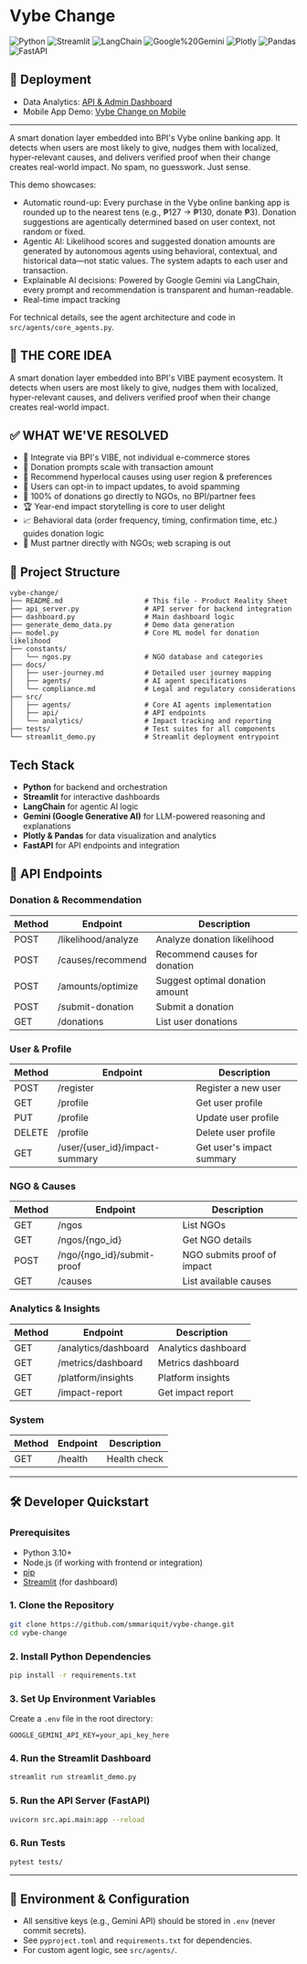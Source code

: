 
# Vybe Change

<!-- Tech Stack Shields -->
![Python](https://img.shields.io/badge/Python-3.10%2B-blue)
![Streamlit](https://img.shields.io/badge/Streamlit-Framework-red)
![LangChain](https://img.shields.io/badge/LangChain-Agentic%20AI-yellow)
![Google%20Gemini](https://img.shields.io/badge/Gemini-Google%20Generative%20AI-blueviolet)
![Plotly](https://img.shields.io/badge/Plotly-Visualization-orange)
![Pandas](https://img.shields.io/badge/Pandas-Data%20Analysis-lightgrey)
![FastAPI](https://img.shields.io/badge/FastAPI-API%20Framework-green)

## 🚀 Deployment
- Data Analytics: [API & Admin Dashboard](https://bpi-vybe-change.streamlit.app/)
- Mobile App Demo: [Vybe Change on Mobile](https://www.figma.com/proto/gJz2wvMeqsjPT9xvPdd1OP/BPI?page-id=61%3A179&node-id=61-180&viewport=293%2C40%2C0.94&t=SU0ETIBB94nmSCE2-1&scaling=min-zoom&content-scaling=fixed&starting-point-node-id=61%3A180)

---
A smart donation layer embedded into BPI's Vybe online banking app. It detects when users are most likely to give, nudges them with localized, hyper-relevant causes, and delivers verified proof when their change creates real-world impact. No spam, no guesswork. Just sense.

This demo showcases:
- Automatic round-up: Every purchase in the Vybe online banking app is rounded up to the nearest tens (e.g., ₱127 → ₱130, donate ₱3). Donation suggestions are agentically determined based on user context, not random or fixed.
- Agentic AI: Likelihood scores and suggested donation amounts are generated by autonomous agents using behavioral, contextual, and historical data—not static values. The system adapts to each user and transaction.
- Explainable AI decisions: Powered by Google Gemini via LangChain, every prompt and recommendation is transparent and human-readable.
- Real-time impact tracking

For technical details, see the agent architecture and code in `src/agents/core_agents.py`.

## 🚩 THE CORE IDEA
A smart donation layer embedded into BPI's VIBE payment ecosystem. It detects when users are most likely to give, nudges them with localized, hyper-relevant causes, and delivers verified proof when their change creates real-world impact.

## ✅ WHAT WE'VE RESOLVED
- 🎯 Integrate via BPI's VIBE, not individual e-commerce stores
- 💸 Donation prompts scale with transaction amount
- 📍 Recommend hyperlocal causes using user region & preferences
- 🧾 Users can opt-in to impact updates, to avoid spamming
- 💯 100% of donations go directly to NGOs, no BPI/partner fees
- 🏆 Year-end impact storytelling is core to user delight
- 📈 Behavioral data (order frequency, timing, confirmation time, etc.) guides donation logic
- 🔗 Must partner directly with NGOs; web scraping is out

## 📁 Project Structure
```
vybe-change/
├── README.md                    # This file - Product Reality Sheet
├── api_server.py                # API server for backend integration
├── dashboard.py                 # Main dashboard logic
├── generate_demo_data.py        # Demo data generation
├── model.py                     # Core ML model for donation likelihood
├── constants/
│   └── ngos.py                  # NGO database and categories
├── docs/
│   ├── user-journey.md          # Detailed user journey mapping
│   ├── agents/                  # AI agent specifications
│   └── compliance.md            # Legal and regulatory considerations
├── src/
│   ├── agents/                  # Core AI agents implementation
│   ├── api/                     # API endpoints
│   └── analytics/               # Impact tracking and reporting
├── tests/                       # Test suites for all components
└── streamlit_demo.py            # Streamlit deployment entrypoint
```

## Tech Stack

- **Python** for backend and orchestration
- **Streamlit** for interactive dashboards
- **LangChain** for agentic AI logic
- **Gemini (Google Generative AI)** for LLM-powered reasoning and explanations
- **Plotly & Pandas** for data visualization and analytics
- **FastAPI** for API endpoints and integration

## 📡 API Endpoints

### Donation & Recommendation
| Method | Endpoint | Description |
|--------|----------|-------------|
| POST   | /likelihood/analyze           | Analyze donation likelihood |
| POST   | /causes/recommend            | Recommend causes for donation |
| POST   | /amounts/optimize            | Suggest optimal donation amount |
| POST   | /submit-donation             | Submit a donation |
| GET    | /donations                   | List user donations |

### User & Profile
| Method | Endpoint | Description |
|--------|----------|-------------|
| POST   | /register                    | Register a new user |
| GET    | /profile                     | Get user profile |
| PUT    | /profile                     | Update user profile |
| DELETE | /profile                     | Delete user profile |
| GET    | /user/{user_id}/impact-summary | Get user's impact summary |

### NGO & Causes
| Method | Endpoint | Description |
|--------|----------|-------------|
| GET    | /ngos                        | List NGOs |
| GET    | /ngos/{ngo_id}               | Get NGO details |
| POST   | /ngo/{ngo_id}/submit-proof   | NGO submits proof of impact |
| GET    | /causes                      | List available causes |

### Analytics & Insights
| Method | Endpoint | Description |
|--------|----------|-------------|
| GET    | /analytics/dashboard         | Analytics dashboard |
| GET    | /metrics/dashboard           | Metrics dashboard |
| GET    | /platform/insights           | Platform insights |
| GET    | /impact-report               | Get impact report |

### System
| Method | Endpoint | Description |
|--------|----------|-------------|
| GET    | /health                      | Health check |

---

## 🛠️ Developer Quickstart

### Prerequisites
- Python 3.10+
- Node.js (if working with frontend or integration)
- [pip](https://pip.pypa.io/en/stable/)
- [Streamlit](https://streamlit.io/) (for dashboard)

### 1. Clone the Repository
```bash
git clone https://github.com/smmariquit/vybe-change.git
cd vybe-change
```

### 2. Install Python Dependencies
```bash
pip install -r requirements.txt
```

### 3. Set Up Environment Variables
Create a `.env` file in the root directory:
```
GOOGLE_GEMINI_API_KEY=your_api_key_here
```

### 4. Run the Streamlit Dashboard
```bash
streamlit run streamlit_demo.py
```

### 5. Run the API Server (FastAPI)
```bash
uvicorn src.api.main:app --reload
```

### 6. Run Tests
```bash
pytest tests/
```

---

## 🧩 Environment & Configuration
- All sensitive keys (e.g., Gemini API) should be stored in `.env` (never commit secrets).
- See `pyproject.toml` and `requirements.txt` for dependencies.
- For custom agent logic, see `src/agents/`.


